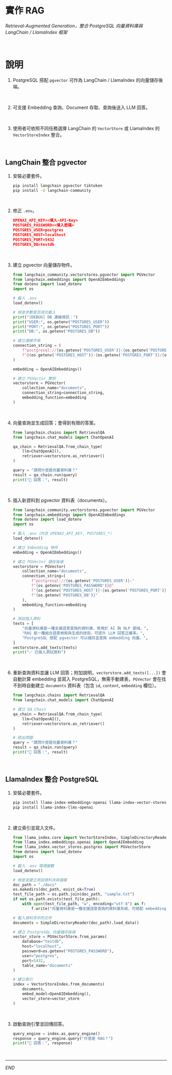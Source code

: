 # 實作 RAG

_Retrieval-Augmented Generation，整合 PostgreSQL 向量資料庫與 LangChain / LlamaIndex 框架_

<br>

# 說明

1. PostgreSQL 搭配 `pgvector` 可作為 LangChain / LlamaIndex 的向量儲存後端。

<br>

2. 可支援 Embedding 查詢、Document 存取、查詢後送入 LLM 回答。

<br>

3. 使用者可依照不同任務選擇 LangChain 的 `VectorStore` 或 LlamaIndex 的 `VectorStoreIndex` 整合。

<br>

## LangChain 整合 pgvector

1. 安裝必要套件。

    ```bash
    pip install langchain pgvector tiktoken
    pip install -U langchain-community
    ```

<br>

2. 修正 `.env`。

    ```json
    OPENAI_API_KEY=<填入-API-Key>
    POSTGRES_PASSWORD=<填入密碼>
    POSTGRES_USER=postgres
    POSTGRES_HOST=localhost
    POSTGRES_PORT=5432
    POSTGRES_DB=testdb
    ```

<br>

3. 建立 pgvector 向量儲存物件。

    ```python
    from langchain_community.vectorstores.pgvector import PGVector
    from langchain.embeddings import OpenAIEmbeddings
    from dotenv import load_dotenv
    import os

    # 載入 .env
    load_dotenv()

    # 檢查參數是否成功載入
    print("[DEBUG] DB 連線資訊：")
    print("USER:", os.getenv("POSTGRES_USER"))
    print("PORT:", os.getenv("POSTGRES_PORT"))
    print("DB:", os.getenv("POSTGRES_DB"))

    # 建立連線字串
    connection_string = (
        f"postgresql://{os.getenv('POSTGRES_USER')}:{os.getenv('POSTGRES_PASSWORD')}"
        f"@{os.getenv('POSTGRES_HOST')}:{os.getenv('POSTGRES_PORT')}/{os.getenv('POSTGRES_DB')}"
    )

    embedding = OpenAIEmbeddings()

    # 建立 PGVector 實例
    vectorstore = PGVector(
        collection_name="documents",
        connection_string=connection_string,
        embedding_function=embedding
    )
    ```

<br>

4. 向量查詢並生成回答；會得到有限的答案。

    ```python
    from langchain.chains import RetrievalQA
    from langchain.chat_models import ChatOpenAI

    qa_chain = RetrievalQA.from_chain_type(
        llm=ChatOpenAI(),
        retriever=vectorstore.as_retriever()
    )

    query = "請問什麼是向量資料庫？"
    result = qa_chain.run(query)
    print("🤖 回答：", result)
    ```

<br>

5. 插入新資料到 pgvector 資料表（documents）。

    ```python
    from langchain_community.vectorstores.pgvector import PGVector
    from langchain.embeddings import OpenAIEmbeddings
    from dotenv import load_dotenv
    import os

    # 載入 .env（內含 OPENAI_API_KEY, POSTGRES_*）
    load_dotenv()

    # 建立 Embedding 物件
    embedding = OpenAIEmbeddings()

    # 建立 PGVector 儲存後端
    vectorstore = PGVector(
        collection_name="documents",
        connection_string=(
            f"postgresql://{os.getenv('POSTGRES_USER')}:"
            f"{os.getenv('POSTGRES_PASSWORD')}@"
            f"{os.getenv('POSTGRES_HOST')}:{os.getenv('POSTGRES_PORT')}/"
            f"{os.getenv('POSTGRES_DB')}"
        ),
        embedding_function=embedding
    )

    # 測試插入資料
    texts = [
        "向量資料庫是一種支援語意查詢的資料庫，常用於 AI 與 NLP 領域。",
        "RAG 是一種結合語意檢索與生成的技術，可提升 LLM 回答正確率。",
        "PostgreSQL 搭配 pgvector 可以儲存並查詢 embedding 向量。",
    ]
    vectorstore.add_texts(texts)
    print("✅ 已插入測試資料")
    ```

<br>

6. 重新查詢資料並讓 LLM 回答；附加說明，`vectorstore.add_texts([...])` 會自動計算 embedding 並寫入 PostgreSQL，無需手動建表，`PGVector` 會在找不到時自動建立 `documents` 資料表（包含 `id`, `content`, `embedding` 欄位）。

    ```python
    from langchain.chains import RetrievalQA
    from langchain.chat_models import ChatOpenAI

    # 建立 QA Chain
    qa_chain = RetrievalQA.from_chain_type(
        llm=ChatOpenAI(),
        retriever=vectorstore.as_retriever()
    )

    # 提出問題
    query = "請問什麼是向量資料庫？"
    result = qa_chain.run(query)
    print("🤖 回答：", result)
    ```

<br>

## LlamaIndex 整合 PostgreSQL

1. 安裝必要套件。

    ```bash
    pip install llama-index-embeddings-openai llama-index-vector-stores-postgres
    pip install llama-index-llms-openai
    ```

<br>

2. 建立索引並寫入文件。

    ```python
    from llama_index.core import VectorStoreIndex, SimpleDirectoryReader
    from llama_index.embeddings.openai import OpenAIEmbedding
    from llama_index.vector_stores.postgres import PGVectorStore
    from dotenv import load_dotenv
    import os

    # 載入 .env 環境變數
    load_dotenv()

    # 檢查並建立測試資料夾與檔案
    doc_path = "./docs"
    os.makedirs(doc_path, exist_ok=True)
    test_file_path = os.path.join(doc_path, "sample.txt")
    if not os.path.exists(test_file_path):
        with open(test_file_path, "w", encoding="utf-8") as f:
            f.write("向量資料庫是一種支援語意查詢的資料庫系統，可搭配 embedding 與 LLM 回答問題。")

    # 載入資料夾中的文件
    documents = SimpleDirectoryReader(doc_path).load_data()

    # 建立 PostgreSQL 向量儲存後端
    vector_store = PGVectorStore.from_params(
        database="testdb",
        host="localhost",
        password=os.getenv("POSTGRES_PASSWORD"),
        user="postgres",
        port=5432,
        table_name="documents"
    )

    # 建立索引
    index = VectorStoreIndex.from_documents(
        documents,
        embed_model=OpenAIEmbedding(),
        vector_store=vector_store
    )
    ```

<br>

3. 啟動查詢引擎並回傳回答。

    ```python
    query_engine = index.as_query_engine()
    response = query_engine.query("什麼是 RAG？")
    print("🤖 回答：", response)
    ```

<br>

___

_END_
